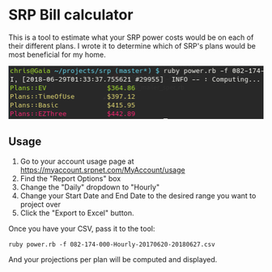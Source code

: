 # SRP Bill calculator

This is a tool to estimate what your SRP power costs would be on each of their different plans. I wrote it to determine which of SRP's plans would be most beneficial for my home.

![](doc/Screenshot_20180629_013435.png)

## Usage

1. Go to your account usage page at https://myaccount.srpnet.com/MyAccount/usage
2. Find the "Report Options" box
3. Change the "Daily" dropdown to "Hourly"
4. Change your Start Date and End Date to the desired range you want to project over
5. Click the "Export to Excel" button.

Once you have your CSV, pass it to the tool:

    ruby power.rb -f 082-174-000-Hourly-20170620-20180627.csv

And your projections per plan will be computed and displayed.
